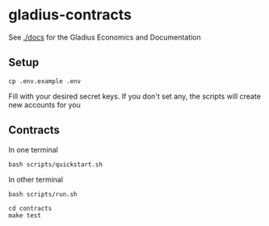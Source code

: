 # gladius-contracts
See [./docs](./docs/README.md) for the Gladius Economics and Documentation

## Setup
```
cp .env.example .env
```
Fill with your desired secret keys. If you don't set any, the scripts will create new accounts for you

## Contracts
In one terminal
```
bash scripts/quickstart.sh
```

In other terminal
```
bash scripts/run.sh
```

```
cd contracts
make test
```